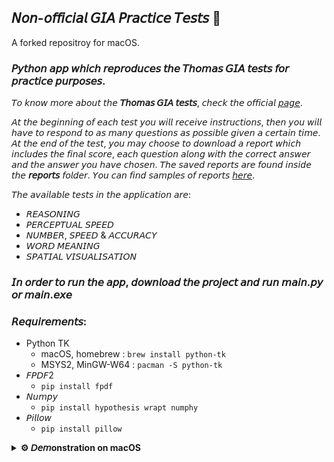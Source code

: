 ## 𝘕𝘰𝘯-𝘰𝘧𝘧𝘪𝘤𝘪𝘢𝘭 𝘎𝘐𝘈 𝘗𝘳𝘢𝘤𝘵𝘪𝘤𝘦 𝘛𝘦𝘴𝘵𝘴 📄

A forked repositroy for macOS.

### 𝘗𝘺𝘵𝘩𝘰𝘯 𝘢𝘱𝘱 𝘸𝘩𝘪𝘤𝘩 𝘳𝘦𝘱𝘳𝘰𝘥𝘶𝘤𝘦𝘴 𝘵𝘩𝘦 𝘛𝘩𝘰𝘮𝘢𝘴 𝘎𝘐𝘈 𝘵𝘦𝘴𝘵𝘴 𝘧𝘰𝘳 𝘱𝘳𝘢𝘤𝘵𝘪𝘤𝘦 𝘱𝘶𝘳𝘱𝘰𝘴𝘦𝘴.<br>
𝘛𝘰 𝘬𝘯𝘰𝘸 𝘮𝘰𝘳𝘦 𝘢𝘣𝘰𝘶𝘵 𝘵𝘩𝘦 **𝘛𝘩𝘰𝘮𝘢𝘴 𝘎𝘐𝘈 𝘵𝘦𝘴𝘵𝘴**, 𝘤𝘩𝘦𝘤𝘬 𝘵𝘩𝘦 𝘰𝘧𝘧𝘪𝘤𝘪𝘢𝘭 [𝘱𝘢𝘨𝘦](https://www.thomas.co/sites/default/files/2019-08/GIA-Example-Booklet-2018.pdf).<br>

𝘈𝘵 𝘵𝘩𝘦 𝘣𝘦𝘨𝘪𝘯𝘯𝘪𝘯𝘨 𝘰𝘧 𝘦𝘢𝘤𝘩 𝘵𝘦𝘴𝘵 𝘺𝘰𝘶 𝘸𝘪𝘭𝘭 𝘳𝘦𝘤𝘦𝘪𝘷𝘦 𝘪𝘯𝘴𝘵𝘳𝘶𝘤𝘵𝘪𝘰𝘯𝘴, 𝘵𝘩𝘦𝘯 𝘺𝘰𝘶 𝘸𝘪𝘭𝘭 𝘩𝘢𝘷𝘦 𝘵𝘰 𝘳𝘦𝘴𝘱𝘰𝘯𝘥 𝘵𝘰 𝘢𝘴 𝘮𝘢𝘯𝘺 𝘲𝘶𝘦𝘴𝘵𝘪𝘰𝘯𝘴 𝘢𝘴 𝘱𝘰𝘴𝘴𝘪𝘣𝘭𝘦 𝘨𝘪𝘷𝘦𝘯 𝘢 𝘤𝘦𝘳𝘵𝘢𝘪𝘯 𝘵𝘪𝘮𝘦. <br>
𝘈𝘵 𝘵𝘩𝘦 𝘦𝘯𝘥 𝘰𝘧 𝘵𝘩𝘦 𝘵𝘦𝘴𝘵, 𝘺𝘰𝘶 𝘮𝘢𝘺 𝘤𝘩𝘰𝘰𝘴𝘦 𝘵𝘰 𝘥𝘰𝘸𝘯𝘭𝘰𝘢𝘥 𝘢 𝘳𝘦𝘱𝘰𝘳𝘵 𝘸𝘩𝘪𝘤𝘩 𝘪𝘯𝘤𝘭𝘶𝘥𝘦𝘴 𝘵𝘩𝘦 𝘧𝘪𝘯𝘢𝘭 𝘴𝘤𝘰𝘳𝘦, 𝘦𝘢𝘤𝘩 𝘲𝘶𝘦𝘴𝘵𝘪𝘰𝘯 𝘢𝘭𝘰𝘯𝘨 𝘸𝘪𝘵𝘩 𝘵𝘩𝘦 𝘤𝘰𝘳𝘳𝘦𝘤𝘵 𝘢𝘯𝘴𝘸𝘦𝘳 𝘢𝘯𝘥 𝘵𝘩𝘦 𝘢𝘯𝘴𝘸𝘦𝘳 𝘺𝘰𝘶 𝘩𝘢𝘷𝘦 𝘤𝘩𝘰𝘴𝘦𝘯. 𝘛𝘩𝘦 𝘴𝘢𝘷𝘦𝘥 𝘳𝘦𝘱𝘰𝘳𝘵𝘴 𝘢𝘳𝘦 𝘧𝘰𝘶𝘯𝘥 𝘪𝘯𝘴𝘪𝘥𝘦 𝘵𝘩𝘦 **𝘳𝘦𝘱𝘰𝘳𝘵𝘴** 𝘧𝘰𝘭𝘥𝘦𝘳. 𝘠𝘰𝘶 𝘤𝘢𝘯 𝘧𝘪𝘯𝘥 𝘴𝘢𝘮𝘱𝘭𝘦𝘴 𝘰𝘧 𝘳𝘦𝘱𝘰𝘳𝘵𝘴 [𝘩𝘦𝘳𝘦](https://github.com/DanielM24/GIA-Practice-Tests/tree/main/reports).

𝘛𝘩𝘦 𝘢𝘷𝘢𝘪𝘭𝘢𝘣𝘭𝘦 𝘵𝘦𝘴𝘵𝘴 𝘪𝘯 𝘵𝘩𝘦 𝘢𝘱𝘱𝘭𝘪𝘤𝘢𝘵𝘪𝘰𝘯 𝘢𝘳𝘦:
- 𝘙𝘌𝘈𝘚𝘖𝘕𝘐𝘕𝘎
- 𝘗𝘌𝘙𝘊𝘌𝘗𝘛𝘜𝘈𝘓 𝘚𝘗𝘌𝘌𝘋
- 𝘕𝘜𝘔𝘉𝘌𝘙, 𝘚𝘗𝘌𝘌𝘋 & 𝘈𝘊𝘊𝘜𝘙𝘈𝘊𝘠
- 𝘞𝘖𝘙𝘋 𝘔𝘌𝘈𝘕𝘐𝘕𝘎
- 𝘚𝘗𝘈𝘛𝘐𝘈𝘓 𝘝𝘐𝘚𝘜𝘈𝘓𝘐𝘚𝘈𝘛𝘐𝘖𝘕

### 𝘐𝘯 𝘰𝘳𝘥𝘦𝘳 𝘵𝘰 𝘳𝘶𝘯 𝘵𝘩𝘦 𝘢𝘱𝘱, 𝘥𝘰𝘸𝘯𝘭𝘰𝘢𝘥 𝘵𝘩𝘦 𝘱𝘳𝘰𝘫𝘦𝘤𝘵 𝘢𝘯𝘥 𝘳𝘶𝘯 **𝘮𝘢𝘪𝘯.𝘱𝘺** 𝘰𝘳 **𝘮𝘢𝘪𝘯.𝘦𝘹𝘦**<br>
### 𝘙𝘦𝘲𝘶𝘪𝘳𝘦𝘮𝘦𝘯𝘵𝘴:
- Python TK
   - macOS, homebrew : `brew install python-tk`
   - MSYS2, MinGW-W64 : `pacman -S python-tk`
- 𝘍𝘗𝘋𝘍2
   - `pip install fpdf`
- 𝘕𝘶𝘮𝘱𝘺
   - `pip install hypothesis wrapt numphy`
- 𝘗𝘪𝘭𝘭𝘰𝘸
   - `pip install pillow`

<details>
  <summary>
    <strong>⚙ 𝘋𝘦𝘮onstration on macOS </strong>
  </summary>
    </br> 
    <p align="center">𝘔𝘢𝘪𝘯 𝘔𝘦𝘯𝘶</p>
    <p align="center">
  <a href=""> <img src="https://github.com/DanielM24/GIA-Practice-Tests/blob/main/demo/menu.png" alt="gia-app-main-menu" width="550" height="550"/> </a>
    </p>
    </br> 
    <p align="center">𝘛𝘦𝘴𝘵𝘴</p>
    <p align="center">
  <a href=""> <img src="https://github.com/DanielM24/GIA-Practice-Tests/blob/main/demo/test.png" alt="gia-tests" width="650" height="550"/> </a>
    </p>
    </br> 
    <p align="center">𝘙𝘦𝘱𝘰𝘳𝘵𝘴</p>
    <p align="center">
  <a href=""> <img src="https://github.com/DanielM24/GIA-Practice-Tests/blob/main/demo/reports.png" alt="gia-reports" width="550" height="600"/> </a>
    </p>
</details>
